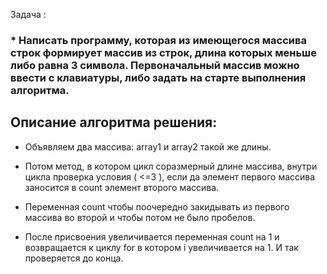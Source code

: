 Задача :
### * Написать программу, которая из имеющегося массива строк формирует массив из строк, длина которых меньше либо равна 3 символа. Первоначальный массив можно ввести с клавиатуры, либо задать на старте выполнения алгоритма. 
## Описание алгоритма решения:
* Объявляем два массива: array1 и array2 такой же длины. 

* Потом метод, в котором цикл соразмерный длине массива, внутри цикла проверка условия ( <=3 ), если да элемент первого массива заносится в count элемент второго массива. 

* Переменная count чтобы поочередно закидывать из первого массива во второй и чтобы потом не было пробелов. 

* После присвоения увеличивается переменная count на 1 и возвращается к циклу for в котором i увеличивается на 1. И так проверяется до конца.